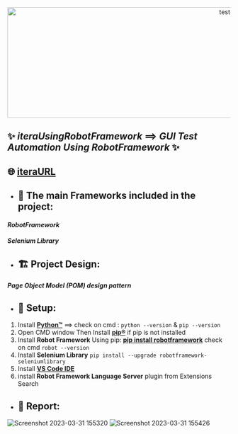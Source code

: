 <div align="center">
 <img  src="https://user-images.githubusercontent.com/68038931/147390936-c6228337-9787-4aab-b5d6-826bc8e4e4a3.gif" alt="test-light" width="1000" height="250" />
 </div>


## ✨ *iteraUsingRobotFramework* ==> *GUI* *Test Automation Using RobotFramework* ✨

## 🌐 [**iteraURL**](https://itera-qa.azurewebsites.net/home/automation) 

-  ##  📝 The main Frameworks included in the project:

 #### *RobotFramework*
 
 #### *Selenium Library*
 
 -  ## 🏗️ Project Design:
#### *Page Object Model (POM) design pattern*



-  ## 🚧 Setup:
1. Install [**Python™**](https://www.python.org/downloads/) ==> check on cmd : ```python --version``` & ```pip --version```
2. Open CMD window Then Install [**pip®**](https://pypi.org/project/pip/) if pip is not installed 
3. Install **Robot Framework** Using pip: [**pip install robotframework**](https://pypi.org/project/robotframework/) check on cmd ```robot --version```
4. Install **Selenium Library** ```pip install --upgrade robotframework-seleniumlibrary```
5. Install [**VS Code IDE**](https://code.visualstudio.com/download)  
6. install **Robot Framework Language Server** plugin from Extensions Search

- ## 📄 Report:
![Screenshot 2023-03-31 155320](https://user-images.githubusercontent.com/68038931/229141439-467d11b6-fac0-446c-bd34-799e1a11e5cd.png)
![Screenshot 2023-03-31 155426](https://user-images.githubusercontent.com/68038931/229141545-7dbd94f8-e510-4a00-b47c-01fc42ffeebb.png)

